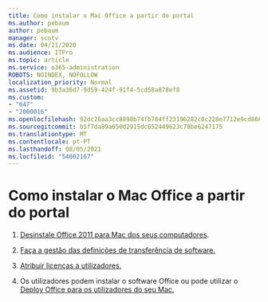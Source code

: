 ```yaml
---
title: Como instalar o Mac Office a partir do portal
ms.author: pebaum
author: pebaum
manager: scotv
ms.date: 04/21/2020
ms.audience: ITPro
ms.topic: article
ms.service: o365-administration
ROBOTS: NOINDEX, NOFOLLOW
localization_priority: Normal
ms.assetid: 9b3a36d7-9d59-424f-91f4-5cd58a878ef8
ms.custom:
- "647"
- "2000016"
ms.openlocfilehash: 92dc26aa3cc8898b74fb784ff23196282c0c228e7712e9cd86690ec1db63040e
ms.sourcegitcommit: b5f7da89a650d2915dc652449623c78be6247175
ms.translationtype: MT
ms.contentlocale: pt-PT
ms.lasthandoff: 08/05/2021
ms.locfileid: "54002167"
---
```

# <a name="how-to-install-mac-office-from-the-portal"></a>Como instalar o Mac Office a partir do portal

1. [Desinstale Office 2011 para Mac dos seus computadores](https://support.office.com/article/4bfcd230-0ea1-4656-bf30-dbfa44d358fa?wt.mc_id=Alchemy_ClientDIA).

2. [Faça a gestão das definições de transferência de software.](https://docs.microsoft.com/DeployOffice/manage-software-download-settings-office-365)

3. [Atribuir licenças a utilizadores.](https://docs.microsoft.com/microsoft-365/admin/manage/assign-licenses-to-users)

4. Os utilizadores podem instalar o software Office ou pode utilizar o [Deploy Office para os utilizadores do seu Mac.](https://docs.microsoft.com/DeployOffice/mac/deployment-guide-for-office-for-mac)
